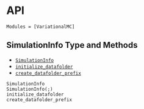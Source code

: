 # API

```@autodocs
Modules = [VariationalMC]
```

## SimulationInfo Type and Methods

- [`SimulationInfo`](@ref)
- [`initialize_datafolder`](@ref)
- [`create_datafolder_prefix`](@ref)

```@docs
SimulationInfo
SimulationInfo(;)
initialize_datafolder
create_datafolder_prefix
```


